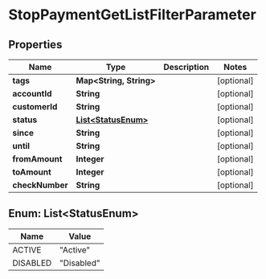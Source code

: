 

# StopPaymentGetListFilterParameter


## Properties

| Name | Type | Description | Notes |
|------------ | ------------- | ------------- | -------------|
|**tags** | **Map&lt;String, String&gt;** |  |  [optional] |
|**accountId** | **String** |  |  [optional] |
|**customerId** | **String** |  |  [optional] |
|**status** | [**List&lt;StatusEnum&gt;**](#List&lt;StatusEnum&gt;) |  |  [optional] |
|**since** | **String** |  |  [optional] |
|**until** | **String** |  |  [optional] |
|**fromAmount** | **Integer** |  |  [optional] |
|**toAmount** | **Integer** |  |  [optional] |
|**checkNumber** | **String** |  |  [optional] |



## Enum: List&lt;StatusEnum&gt;

| Name | Value |
|---- | -----|
| ACTIVE | &quot;Active&quot; |
| DISABLED | &quot;Disabled&quot; |



